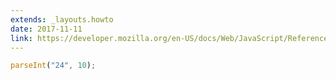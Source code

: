 ```yaml
---
extends: _layouts.howto
date: 2017-11-11
link: https://developer.mozilla.org/en-US/docs/Web/JavaScript/Reference/Global_Objects/parseInt
---
```



```javascript
parseInt("24", 10);
```
